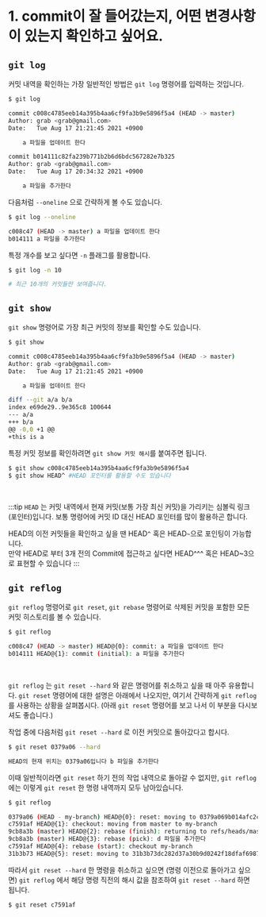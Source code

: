 # 1. commit이 잘 들어갔는지, 어떤 변경사항이 있는지 확인하고 싶어요.

## `git log`

커밋 내역을 확인하는 가장 일반적인 방법은 `git log` 명령어를 입력하는 것입니다.

```bash
$ git log

commit c008c4785eeb14a395b4aa6cf9fa3b9e5896f5a4 (HEAD -> master)
Author: grab <grab@gmail.com>
Date:   Tue Aug 17 21:21:45 2021 +0900

    a 파일을 업데이트 한다

commit b014111c82fa239b771b2b6d6bdc567282e7b325
Author: grab <grab@gmail.com>
Date:   Tue Aug 17 20:34:32 2021 +0900

    a 파일을 추가한다
```

 다음처럼 `--oneline` 으로 간략하게 볼 수도 있습니다.

```bash
$ git log --oneline

c008c47 (HEAD -> master) a 파일을 업데이트 한다
b014111 a 파일을 추가한다
```

특정 개수를 보고 싶다면 `-n` 플래그를 활용합니다.

```bash
$ git log -n 10

# 최근 10개의 커밋들만 보여줍니다. 
```


## `git show`

`git show` 명령어로 가장 최근 커밋의 정보를 확인할 수도 있습니다.

```bash
$ git show

commit c008c4785eeb14a395b4aa6cf9fa3b9e5896f5a4 (HEAD -> master)
Author: grab <grab@gmail.com>
Date:   Tue Aug 17 21:21:45 2021 +0900

    a 파일을 업데이트 한다

diff --git a/a b/a
index e69de29..9e365c8 100644
--- a/a
+++ b/a
@@ -0,0 +1 @@
+this is a
```

특정 커밋 정보를 확인하려면 `git show 커밋 해시`를 붙여주면 됩니다.

```bash
$ git show c008c4785eeb14a395b4aa6cf9fa3b9e5896f5a4
$ git show HEAD^ #HEAD 포인터를 활용할 수도 있습니다
```

<br>

:::tip
`HEAD` 는 커밋 내역에서 현재 커밋(보통 가장 최신 커밋)을 가리키는 심볼릭 링크(포인터)입니다.
보통 명령어에 커밋 ID 대신 HEAD 포인터를 많이 활용하곤 합니다.

HEAD의 이전 커밋들을 확인하고 싶을 땐 HEAD`^` 혹은 HEAD`~`으로 포인팅이 가능합니다. <br>
만약 HEAD로 부터 3개 전의 Commit에 접근하고 싶다면 HEAD^^^ 혹은 HEAD~3으로 표현할 수 있습니다
:::

## `git reflog`

`git reflog` 명령어로 `git reset`, `git rebase` 명령어로 삭제된 커밋을 포함한 모든 커밋 히스토리를 볼 수 있습니다.

```bash
$ git reflog

c008c47 (HEAD -> master) HEAD@{0}: commit: a 파일을 업데이트 한다
b014111 HEAD@{1}: commit (initial): a 파일을 추가한다
```

<br>

`git reflog` 는 `git reset --hard` 와 같은 명령어를 취소하고 싶을 때 아주 유용합니다. `git reset` 명령어에 대한 설명은 아래에서 나오지만, 여기서 간략하게 `git reflog` 를 사용하는 상황을 살펴봅시다. (아래 `git reset` 명령어를 보고 나서 이 부분을 다시보셔도 좋습니다.)

작업 중에 다음처럼 `git reset --hard` 로 이전 커밋으로 돌아갔다고 합시다.

```bash
$ git reset 0379a06 --hard

HEAD의 현재 위치는 0379a06입니다 b 파일을 추가한다
```

이때 일반적이라면 `git reset` 하기 전의 작업 내역으로 돌아갈 수 없지만, `git reflog` 에는 이렇게 `git reset` 한 명령 내역까지 모두 남아있습니다.

```bash
$ git reflog

0379a06 (HEAD - my-branch) HEAD@{0}: reset: moving to 0379a069b014afc2c256f3d94c4fb93fd833003e
c7591af HEAD@{1}: checkout: moving from master to my-branch
9cb8a3b (master) HEAD@{2}: rebase (finish): returning to refs/heads/master
9cb8a3b (master) HEAD@{3}: rebase (pick): d 파일을 추가한다
c7591af HEAD@{4}: rebase (start): checkout my-branch
31b3b73 HEAD@{5}: reset: moving to 31b3b73dc282d37a30b9d0242f18dfaf69878c0b
```

따라서 `git reset --hard` 한 명령을 취소하고 싶으면 (명령 이전으로 돌아가고 싶으면) `git reflog` 에서 해당 명령 직전의 해시 값을 참조하여 `git reset --hard` 하면 됩니다.

```bash
$ git reset c7591af
```